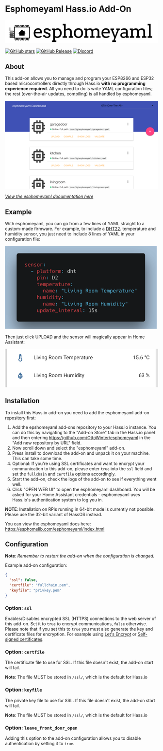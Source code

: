# Esphomeyaml Hass.io Add-On

[![esphomeyaml logo](https://raw.githubusercontent.com/OttoWinter/esphomeyaml/dev/esphomeyaml-edge/logo.png)](https://esphomelib.com/esphomeyaml/index.html)

[![GitHub stars](https://img.shields.io/github/stars/OttoWinter/esphomelib.svg?style=social&label=Star&maxAge=2592000)](https://github.com/OttoWinter/esphomelib)
[![GitHub Release][releases-shield]][releases]
[![Discord][discord-shield]][discord]

## About

This add-on allows you to manage and program your ESP8266 and ESP32 based microcontrollers
directly through Hass.io **with no programming experience required**. All you need to do
is write YAML configuration files; the rest (over-the-air updates, compiling) is all
handled by esphomeyaml.

<p align="center">
<img title="esphomeyaml dashboard screenshot" src="https://raw.githubusercontent.com/OttoWinter/esphomeyaml/dev/esphomeyaml-edge/images/screenshot.png" width="700px"></img>
</p>

[_View the esphomeyaml documentation here_](https://esphomelib.com/esphomeyaml/index.html)

## Example

With esphomeyaml, you can go from a few lines of YAML straight to a custom-made
firmware. For example, to include a [DHT22][dht22].
temperature and humidity sensor, you just need to include 8 lines of YAML
in your configuration file:

<img title="esphomeyaml DHT configuration example" src="https://raw.githubusercontent.com/OttoWinter/esphomeyaml/dev/esphomeyaml-edge/images/dht-example.png" width="500px"></img>

Then just click UPLOAD and the sensor will magically appear in Home Assistant:

<img title="esphomelib Home Assistant MQTT discovery" src="https://raw.githubusercontent.com/OttoWinter/esphomeyaml/dev/esphomeyaml-edge/images/temperature-humidity.png" width="600px"></img>

## Installation

To install this Hass.io add-on you need to add the esphomeyaml add-on repository
first:

1. Add the epshomeyaml add-ons repository to your Hass.io instance. You can do this by navigating to the "Add-on Store" tab in the Hass.io panel and then entering https://github.com/OttoWinter/esphomeyaml in the "Add new repository by URL" field.
2. Now scroll down and select the "esphomeyaml" add-on.
3. Press install to download the add-on and unpack it on your machine. This can take some time.
4. Optional: If you're using SSL certificates and want to encrypt your communication to this add-on, please enter `true` into the `ssl` field and set the `fullchain` and `certfile` options accordingly.
5. Start the add-on, check the logs of the add-on to see if everything went well.
6. Click "OPEN WEB UI" to open the esphomeyaml dashboard. You will be asked for your Home Assistant credentials - esphomeyaml uses Hass.io's authentication system to log you in.

**NOTE**: Installation on RPis running in 64-bit mode is currently not possible. Please use the 32-bit variant of HassOS instead.

You can view the esphomeyaml docs here: https://esphomelib.com/esphomeyaml/index.html

## Configuration

**Note**: _Remember to restart the add-on when the configuration is changed._

Example add-on configuration:

```json
{
  "ssl": false,
  "certfile": "fullchain.pem",
  "keyfile": "privkey.pem"
}
```

### Option: `ssl`

Enables/Disables encrypted SSL (HTTPS) connections to the web server of this add-on.
Set it to `true` to encrypt communications, `false` otherwise.
Please note that if you set this to `true` you must also generate the key and certificate
files for encryption. For example using [Let's Encrypt](https://www.home-assistant.io/addons/lets_encrypt/)
or [Self-signed certificates](https://www.home-assistant.io/docs/ecosystem/certificates/tls_self_signed_certificate/).

### Option: `certfile`

The certificate file to use for SSL. If this file doesn't exist, the add-on start will fail.

**Note**: The file MUST be stored in `/ssl/`, which is the default for Hass.io

### Option: `keyfile`

The private key file to use for SSL. If this file doesn't exist, the add-on start will fail.

**Note**: The file MUST be stored in `/ssl/`, which is the default for Hass.io

### Option: `leave_front_door_open`

Adding this option to the add-on configuration allows you to disable
authentication by setting it to `true`.

[discord-shield]: https://img.shields.io/discord/429907082951524364.svg
[dht22]: https://esphomelib.com/esphomeyaml/components/sensor/dht.html
[discord]: https://discord.me/KhAMKrd
[releases-shield]: https://img.shields.io/github/release/OttoWinter/esphomeyaml.svg
[releases]: https://esphomelib.com/esphomeyaml/changelog/index.html
[repository]: https://github.com/OttoWinter/esphomeyaml
